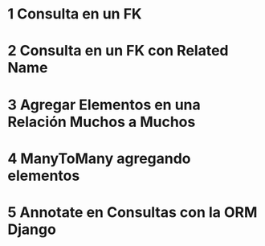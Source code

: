 # 1 Consulta en un FK

# 2 Consulta en un FK con Related Name

# 3 Agregar Elementos en una Relación Muchos a Muchos

# 4 ManyToMany agregando elementos

# 5 Annotate en Consultas con la ORM Django
